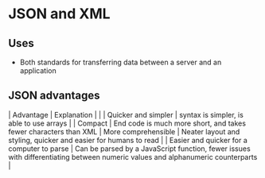 # JSON and XML

## Uses

- Both standards for transferring data between a server and an application

## JSON advantages

| Advantage | Explanation |
|
| Quicker and simpler | syntax is simpler, is able to use arrays |
| Compact | End code is much more short, and takes fewer characters than XML 
| More comprehensible | Neater layout and styling, quicker and easier for humans to read |
| Easier and quicker for a computer to parse | Can be parsed by a JavaScript function, fewer issues with differentiating between numeric values and alphanumeric counterparts |